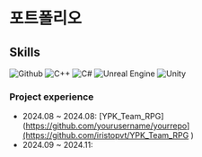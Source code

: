 # 포트폴리오

## Skills  
![Github](https://img.shields.io/badge/GitHub-000?style=flat&logo=github&logoColor=white)
![C++](https://img.shields.io/badge/C++-00599C?style=flat&logo=c%2B%2B&logoColor=white)
![C#](https://img.shields.io/badge/C%23-239120?style=flat&logo=c-sharp&logoColor=white)
![Unreal Engine](https://img.shields.io/badge/Unreal-313131?style=flat&logo=unrealengine)
![Unity](https://img.shields.io/badge/Unity-000?style=flat&logo=unity&logoColor=white)


### Project experience

- 2024.08 ~ 2024.08: [YPK_Team_RPG](https://github.com/yourusername/yourrepo](https://github.com/iristopvt/YPK_Team_RPG )
- 2024.09 ~ 2024.11: 
